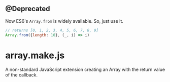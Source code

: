 ## @Deprecated

Now ES6's `Array.from` is widely available. So, just use it.

```javascript
// returns [0, 1, 2, 3, 4, 5, 6, 7, 8, 9]
Array.from({length: 10}, (_, i) => i)
```

# array.make.js

A non-standard JavaScript extension creating an Array with the return value of the callback.
